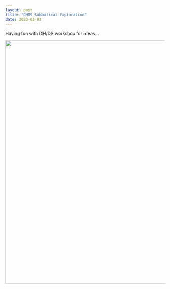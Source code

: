 ```yaml
---
layout: post
title: "DHDS Sabbatical Exploration"
date: 2023-03-03
---
```


Having fun with DH/DS workshop for ideas ..

<img src="https://github.com/everestso/everestso.github.io/blob/master/img/Proposal03032023.jpg" width="770" >
